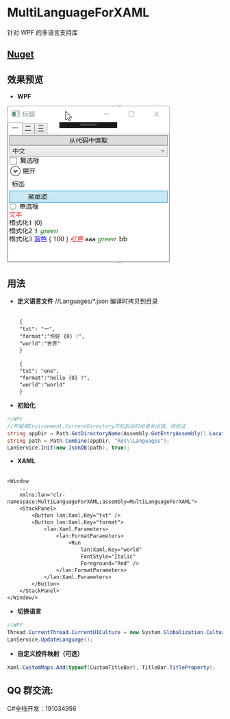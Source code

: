# MultiLanguageForXAML

针对 WPF 的多语言支持库

## [Nuget](https://www.nuget.org/packages/MultiLanguageForXAML/)

## 效果预览

- **WPF**

![steup](https://raw.githubusercontent.com/DaZiYuan/MultiLanguageForXAML/master/screenshots/WPF.gif)

## 用法

- **定义语言文件**
  //Languages/\*.json 编译时拷贝到目录

```

    {
    "txt": "一",
    "format":"你好 {0} !",
    "world":"世界"
    }

    {
    "txt": "one",
    "format":"hello {0} !",
    "world":"world"
    }

```

- **初始化**

```csharp
//WPF
//怀疑用Environment.CurrentDirectory开机启动时目录会出错，待验证
string appDir = Path.GetDirectoryName(Assembly.GetEntryAssembly().Location);
string path = Path.Combine(appDir, "Res\\Languages");
LanService.Init(new JsonDB(path), true);
```

- **XAML**

```XAML

<Window
    ...
    xmlns:lan="clr-namespace:MultiLanguageForXAML;assembly=MultiLanguageForXAML">
    <StackPanel>
        <Button lan:Xaml.Key="txt" />
        <Button lan:Xaml.Key="format">
            <lan:Xaml.Parameters>
                <lan:FormatParameters>
                    <Run
                        lan:Xaml.Key="world"
                        FontStyle="Italic"
                        Foreground="Red" />
                </lan:FormatParameters>
            </lan:Xaml.Parameters>
        </Button>
    </StackPanel>
</Window/>

```

- **切换语言**

```csharp
//WPF
Thread.CurrentThread.CurrentUICulture = new System.Globalization.CultureInfo(CultureName);
LanService.UpdateLanguage();
```

- **自定义控件映射（可选）**

```csharp
Xaml.CustomMaps.Add(typeof(CustomTitleBar), TitleBar.TitleProperty);

```

## QQ 群交流:

C#全栈开发：191034956

